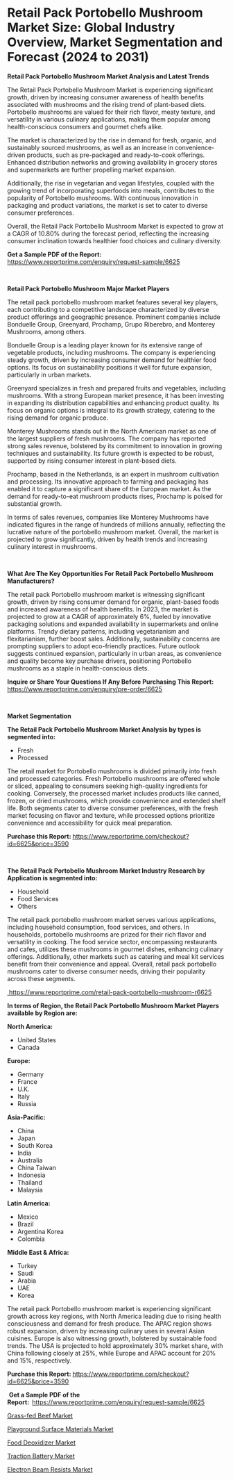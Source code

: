 <p><h1>Retail Pack Portobello Mushroom Market Size: Global Industry Overview, Market Segmentation and Forecast (2024 to 2031)</h1></p><p><strong>Retail Pack Portobello Mushroom Market Analysis and Latest Trends</strong></p>
<p><p>The Retail Pack Portobello Mushroom Market is experiencing significant growth, driven by increasing consumer awareness of health benefits associated with mushrooms and the rising trend of plant-based diets. Portobello mushrooms are valued for their rich flavor, meaty texture, and versatility in various culinary applications, making them popular among health-conscious consumers and gourmet chefs alike. </p><p>The market is characterized by the rise in demand for fresh, organic, and sustainably sourced mushrooms, as well as an increase in convenience-driven products, such as pre-packaged and ready-to-cook offerings. Enhanced distribution networks and growing availability in grocery stores and supermarkets are further propelling market expansion. </p><p>Additionally, the rise in vegetarian and vegan lifestyles, coupled with the growing trend of incorporating superfoods into meals, contributes to the popularity of Portobello mushrooms. With continuous innovation in packaging and product variations, the market is set to cater to diverse consumer preferences. </p><p>Overall, the Retail Pack Portobello Mushroom Market is expected to grow at a CAGR of 10.80% during the forecast period, reflecting the increasing consumer inclination towards healthier food choices and culinary diversity.</p></p>
<p><strong>Get a Sample PDF of the Report:&nbsp;</strong> <a href="https://www.reportprime.com/enquiry/request-sample/6625?utm_campaign=1117&utm_medium=2&utm_source=Github&utm_content=ia&utm_term=10102024&utm_id=retail-pack-portobello-mushroom">https://www.reportprime.com/enquiry/request-sample/6625</a></p>
<p>&nbsp;</p>
<p><strong>Retail Pack Portobello Mushroom Major Market Players</strong></p>
<p><p>The retail pack portobello mushroom market features several key players, each contributing to a competitive landscape characterized by diverse product offerings and geographic presence. Prominent companies include Bonduelle Group, Greenyard, Prochamp, Grupo Riberebro, and Monterey Mushrooms, among others.</p><p>Bonduelle Group is a leading player known for its extensive range of vegetable products, including mushrooms. The company is experiencing steady growth, driven by increasing consumer demand for healthier food options. Its focus on sustainability positions it well for future expansion, particularly in urban markets.</p><p>Greenyard specializes in fresh and prepared fruits and vegetables, including mushrooms. With a strong European market presence, it has been investing in expanding its distribution capabilities and enhancing product quality. Its focus on organic options is integral to its growth strategy, catering to the rising demand for organic produce.</p><p>Monterey Mushrooms stands out in the North American market as one of the largest suppliers of fresh mushrooms. The company has reported strong sales revenue, bolstered by its commitment to innovation in growing techniques and sustainability. Its future growth is expected to be robust, supported by rising consumer interest in plant-based diets.</p><p>Prochamp, based in the Netherlands, is an expert in mushroom cultivation and processing. Its innovative approach to farming and packaging has enabled it to capture a significant share of the European market. As the demand for ready-to-eat mushroom products rises, Prochamp is poised for substantial growth.</p><p>In terms of sales revenues, companies like Monterey Mushrooms have indicated figures in the range of hundreds of millions annually, reflecting the lucrative nature of the portobello mushroom market. Overall, the market is projected to grow significantly, driven by health trends and increasing culinary interest in mushrooms.</p></p>
<p>&nbsp;</p>
<p><strong>What Are The Key Opportunities For Retail Pack Portobello Mushroom Manufacturers?</strong></p>
<p><p>The retail pack Portobello mushroom market is witnessing significant growth, driven by rising consumer demand for organic, plant-based foods and increased awareness of health benefits. In 2023, the market is projected to grow at a CAGR of approximately 6%, fueled by innovative packaging solutions and expanded availability in supermarkets and online platforms. Trendy dietary patterns, including vegetarianism and flexitarianism, further boost sales. Additionally, sustainability concerns are prompting suppliers to adopt eco-friendly practices. Future outlook suggests continued expansion, particularly in urban areas, as convenience and quality become key purchase drivers, positioning Portobello mushrooms as a staple in health-conscious diets.</p></p>
<p><strong>Inquire or Share Your Questions If Any Before Purchasing This Report:</strong> <a href="https://www.reportprime.com/enquiry/pre-order/6625?utm_campaign=1117&utm_medium=2&utm_source=Github&utm_content=ia&utm_term=10102024&utm_id=retail-pack-portobello-mushroom">https://www.reportprime.com/enquiry/pre-order/6625</a></p>
<p>&nbsp;</p>
<p><strong>Market Segmentation</strong></p>
<p><strong>The Retail Pack Portobello Mushroom Market Analysis by types is segmented into:</strong></p>
<p><ul><li>Fresh</li><li>Processed</li></ul></p>
<p><p>The retail market for Portobello mushrooms is divided primarily into fresh and processed categories. Fresh Portobello mushrooms are offered whole or sliced, appealing to consumers seeking high-quality ingredients for cooking. Conversely, the processed market includes products like canned, frozen, or dried mushrooms, which provide convenience and extended shelf life. Both segments cater to diverse consumer preferences, with the fresh market focusing on flavor and texture, while processed options prioritize convenience and accessibility for quick meal preparation.</p></p>
<p><strong>Purchase this Report:&nbsp;</strong><a href="https://www.reportprime.com/checkout?id=6625&price=3590&utm_campaign=1117&utm_medium=2&utm_source=Github&utm_content=ia&utm_term=10102024&utm_id=retail-pack-portobello-mushroom">https://www.reportprime.com/checkout?id=6625&price=3590</a></p>
<p>&nbsp;</p>
<p><strong>The Retail Pack Portobello Mushroom Market Industry Research by Application is segmented into:</strong></p>
<p><ul><li>Household</li><li>Food Services</li><li>Others</li></ul></p>
<p><p>The retail pack portobello mushroom market serves various applications, including household consumption, food services, and others. In households, portobello mushrooms are prized for their rich flavor and versatility in cooking. The food service sector, encompassing restaurants and cafes, utilizes these mushrooms in gourmet dishes, enhancing culinary offerings. Additionally, other markets such as catering and meal kit services benefit from their convenience and appeal. Overall, retail pack portobello mushrooms cater to diverse consumer needs, driving their popularity across these segments.</p></p>
<p><a href="https://www.reportprime.com/retail-pack-portobello-mushroom-r6625?utm_campaign=1117&utm_medium=2&utm_source=Github&utm_content=ia&utm_term=10102024&utm_id=retail-pack-portobello-mushroom">&nbsp;https://www.reportprime.com/retail-pack-portobello-mushroom-r6625</a></p>
<p><strong>In terms of Region, the Retail Pack Portobello Mushroom Market Players available by Region are:</strong></p>
<p>
    <p> <strong> North America: </strong>
        <ul>
            <li>United States</li>
            <li>Canada</li>
        </ul>
        </p> 
    <p> <strong> Europe: </strong>
        <ul>
            <li>Germany</li>
            <li>France</li>
            <li>U.K.</li>
            <li>Italy</li>
            <li>Russia</li>
        </ul>
        </p> 
    <p> <strong> Asia-Pacific: </strong>
        <ul>
            <li>China</li>
            <li>Japan</li>
            <li>South Korea</li>
            <li>India</li>
            <li>Australia</li>
            <li>China Taiwan</li>
            <li>Indonesia</li>
            <li>Thailand</li>
            <li>Malaysia</li>
        </ul>
        </p> 
    <p> <strong> Latin America: </strong>
        <ul>
            <li>Mexico</li>
            <li>Brazil</li>
            <li>Argentina Korea</li>
            <li>Colombia</li>
        </ul>
        </p> 
    <p> <strong> Middle East & Africa: </strong>
        <ul>
            <li>Turkey</li>
            <li>Saudi</li>
            <li>Arabia</li>
            <li>UAE</li>
            <li>Korea</li>
        </ul>
    </p>
    </p>
<p><p>The retail pack Portobello mushroom market is experiencing significant growth across key regions, with North America leading due to rising health consciousness and demand for fresh produce. The APAC region shows robust expansion, driven by increasing culinary uses in several Asian cuisines. Europe is also witnessing growth, bolstered by sustainable food trends. The USA is projected to hold approximately 30% market share, with China following closely at 25%, while Europe and APAC account for 20% and 15%, respectively.</p></p>
<p><strong>Purchase this Report: </strong><a href="https://www.reportprime.com/checkout?id=6625&price=3590&utm_campaign=1117&utm_medium=2&utm_source=Github&utm_content=ia&utm_term=10102024&utm_id=retail-pack-portobello-mushroom">https://www.reportprime.com/checkout?id=6625&price=3590</a></p>
<p>&nbsp;<strong>Get a Sample PDF of the Report:&nbsp;&nbsp;</strong><a href="https://www.reportprime.com/enquiry/request-sample/6625?utm_campaign=1117&utm_medium=2&utm_source=Github&utm_content=ia&utm_term=10102024&utm_id=retail-pack-portobello-mushroom">https://www.reportprime.com/enquiry/request-sample/6625</a></p>
<p><strong></strong></p>
<p><p><a href="https://issuu.com/reportprime-2/docs/grass-fed-beef-market-size-2030.ppt_ca6457f9c8a1b0?utm_campaign=1117&utm_medium=2&utm_source=Github&utm_content=ia&utm_term=10102024&utm_id=retail-pack-portobello-mushroom">Grass-fed Beef Market</a></p><p><a href="https://www.linkedin.com/pulse/exploring-playground-surface-materials-market-dynamics-global-fq5te?utm_campaign=1117&utm_medium=2&utm_source=Github&utm_content=ia&utm_term=10102024&utm_id=retail-pack-portobello-mushroom">Playground Surface Materials Market</a></p><p><a href="https://issuu.com/reportprime-2/docs/food-deoxidizer-market-size-2030.pp_8ee8b5b7116e63?utm_campaign=1117&utm_medium=2&utm_source=Github&utm_content=ia&utm_term=10102024&utm_id=retail-pack-portobello-mushroom">Food Deoxidizer Market</a></p><p><a href="https://www.linkedin.com/pulse/analyzing-traction-battery-market-dynamics-growth-dao8f?utm_campaign=1117&utm_medium=2&utm_source=Github&utm_content=ia&utm_term=10102024&utm_id=retail-pack-portobello-mushroom">Traction Battery Market</a></p><p><a href="https://www.linkedin.com/pulse/electron-beam-resists-market-drivers-challenges-forecast-2024-2031-tfakf?utm_campaign=1117&utm_medium=2&utm_source=Github&utm_content=ia&utm_term=10102024&utm_id=retail-pack-portobello-mushroom">Electron Beam Resists Market</a></p></p>